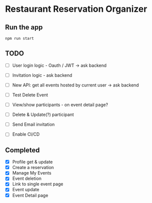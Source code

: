 # Restaurant Reservation Organizer


## Run the app
`npm run start`

## TODO
- [ ] User login logic - Oauth / JWT -> ask backend
- [ ] Invitation logic - ask backend
- [ ] New API: get all events hosted by current user -> ask backend
- [ ] Test Delete Event
- [ ] View/show participants - on event detail page?
- [ ] Delete & Update(?) participant
- [ ] Send Email invitation
- [ ] Enable CI/CD



## Completed
- [x] Profile get & update
- [x] Create a reservation
- [x] Manage My Events
- [x] Event deletion
- [x] Link to single event page
- [x] Event update
- [x] Event Detail page